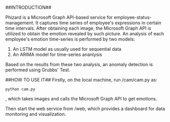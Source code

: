 ##INTRODUCTION##

Phizard is a Microsoft Graph API-based service for employee-status-management. It captures time series of employee's expressions in certain time intervals. After obtaining each image, the Microsoft Graph API is utilized to obtain the emotion revealed by such picture. An analysis of each employee's emotion time-series is performed by two models:

1. An LSTM model as usually used for sequential data
2. An ARIMA model for time-series ananlysis

Based on the results from these two analysis, an anomaly detection is performed using Grubbs' Test.

##HOW TO USE IT##
Firstly, on the local machine, run /cam/cam.py as:
    
    python cam.py

, which takes images and calls the Microsoft Graph API to get emotions.

Then start the web service from /web, which provides a dashboard for data monitoring and visualization.

